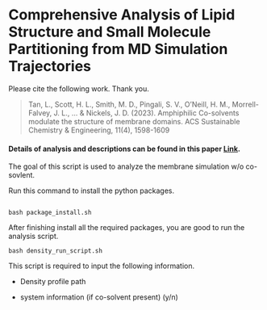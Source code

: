 # Comprehensive Analysis of Lipid Structure and Small Molecule Partitioning from MD Simulation Trajectories

Please cite the following work. Thank you.

> Tan, L., Scott, H. L., Smith, M. D., Pingali, S. V., O’Neill, H. M., Morrell-Falvey, J. L., ... & Nickels, J. D. (2023).
> Amphiphilic Co-solvents modulate the structure of membrane domains. ACS Sustainable Chemistry & Engineering, 11(4), 1598-1609

#### Details of analysis and descriptions can be found in this paper [Link](https://pubs.acs.org/doi/10.1021/acssuschemeng.2c06876).

The goal of this script is used to analyze the membrane simulation w/o co-sovlent.

Run this command to install the python packages.

```shell

bash package_install.sh
```

After finishing install all the required packages, you are good to run the analysis script.

```shell
bash density_run_script.sh
```

This script is required to input the following information.

- Density profile path

* system information (if co-solvent present) (y/n)
